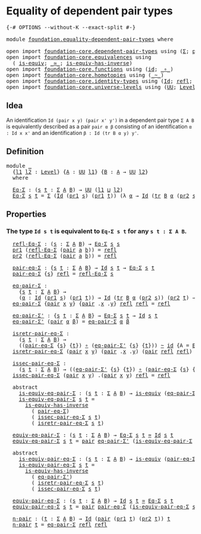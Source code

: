 # Equality of dependent pair types

<pre class="Agda"><a id="45" class="Symbol">{-#</a> <a id="49" class="Keyword">OPTIONS</a> <a id="57" class="Pragma">--without-K</a> <a id="69" class="Pragma">--exact-split</a> <a id="83" class="Symbol">#-}</a>

<a id="88" class="Keyword">module</a> <a id="95" href="foundation.equality-dependent-pair-types.html" class="Module">foundation.equality-dependent-pair-types</a> <a id="136" class="Keyword">where</a>

<a id="143" class="Keyword">open</a> <a id="148" class="Keyword">import</a> <a id="155" href="foundation-core.dependent-pair-types.html" class="Module">foundation-core.dependent-pair-types</a> <a id="192" class="Keyword">using</a> <a id="198" class="Symbol">(</a><a id="199" href="foundation-core.dependent-pair-types.html#502" class="Record">Σ</a><a id="200" class="Symbol">;</a> <a id="202" href="foundation-core.dependent-pair-types.html#575" class="InductiveConstructor">pair</a><a id="206" class="Symbol">;</a> <a id="208" href="foundation-core.dependent-pair-types.html#592" class="Field">pr1</a><a id="211" class="Symbol">;</a> <a id="213" href="foundation-core.dependent-pair-types.html#604" class="Field">pr2</a><a id="216" class="Symbol">)</a>
<a id="218" class="Keyword">open</a> <a id="223" class="Keyword">import</a> <a id="230" href="foundation-core.equivalences.html" class="Module">foundation-core.equivalences</a> <a id="259" class="Keyword">using</a>
  <a id="267" class="Symbol">(</a> <a id="269" href="foundation-core.equivalences.html#1542" class="Function">is-equiv</a><a id="277" class="Symbol">;</a> <a id="279" href="foundation-core.equivalences.html#1607" class="Function Operator">_≃_</a><a id="282" class="Symbol">;</a> <a id="284" href="foundation-core.equivalences.html#2999" class="Function">is-equiv-has-inverse</a><a id="304" class="Symbol">)</a>
<a id="306" class="Keyword">open</a> <a id="311" class="Keyword">import</a> <a id="318" href="foundation-core.functions.html" class="Module">foundation-core.functions</a> <a id="344" class="Keyword">using</a> <a id="350" class="Symbol">(</a><a id="351" href="foundation-core.functions.html#309" class="Function">id</a><a id="353" class="Symbol">;</a> <a id="355" href="foundation-core.functions.html#407" class="Function Operator">_∘_</a><a id="358" class="Symbol">)</a>
<a id="360" class="Keyword">open</a> <a id="365" class="Keyword">import</a> <a id="372" href="foundation-core.homotopies.html" class="Module">foundation-core.homotopies</a> <a id="399" class="Keyword">using</a> <a id="405" class="Symbol">(</a><a id="406" href="foundation-core.homotopies.html#467" class="Function Operator">_~_</a><a id="409" class="Symbol">)</a>
<a id="411" class="Keyword">open</a> <a id="416" class="Keyword">import</a> <a id="423" href="foundation-core.identity-types.html" class="Module">foundation-core.identity-types</a> <a id="454" class="Keyword">using</a> <a id="460" class="Symbol">(</a><a id="461" href="foundation-core.identity-types.html#641" class="Datatype">Id</a><a id="463" class="Symbol">;</a> <a id="465" href="foundation-core.identity-types.html#694" class="InductiveConstructor">refl</a><a id="469" class="Symbol">;</a> <a id="471" href="foundation-core.identity-types.html#4584" class="Function">tr</a><a id="473" class="Symbol">)</a>
<a id="475" class="Keyword">open</a> <a id="480" class="Keyword">import</a> <a id="487" href="foundation-core.universe-levels.html" class="Module">foundation-core.universe-levels</a> <a id="519" class="Keyword">using</a> <a id="525" class="Symbol">(</a><a id="526" href="foundation-core.universe-levels.html#222" class="Primitive">UU</a><a id="528" class="Symbol">;</a> <a id="530" href="Agda.Primitive.html#597" class="Postulate">Level</a><a id="535" class="Symbol">;</a> <a id="537" href="Agda.Primitive.html#810" class="Primitive Operator">_⊔_</a><a id="540" class="Symbol">)</a>
</pre>
## Idea

An identification `Id (pair x y) (pair x' y')` in a dependent pair type `Σ A B` is equivalently described as a pair `pair α β` consisting of an identification `α : Id x x'` and an identification `β : Id (tr B α y) y'`. 

## Definition

<pre class="Agda">
<a id="801" class="Keyword">module</a> <a id="808" href="foundation.equality-dependent-pair-types.html#808" class="Module">_</a>
  <a id="812" class="Symbol">{</a><a id="813" href="foundation.equality-dependent-pair-types.html#813" class="Bound">l1</a> <a id="816" href="foundation.equality-dependent-pair-types.html#816" class="Bound">l2</a> <a id="819" class="Symbol">:</a> <a id="821" href="Agda.Primitive.html#597" class="Postulate">Level</a><a id="826" class="Symbol">}</a> <a id="828" class="Symbol">{</a><a id="829" href="foundation.equality-dependent-pair-types.html#829" class="Bound">A</a> <a id="831" class="Symbol">:</a> <a id="833" href="foundation-core.universe-levels.html#222" class="Primitive">UU</a> <a id="836" href="foundation.equality-dependent-pair-types.html#813" class="Bound">l1</a><a id="838" class="Symbol">}</a> <a id="840" class="Symbol">{</a><a id="841" href="foundation.equality-dependent-pair-types.html#841" class="Bound">B</a> <a id="843" class="Symbol">:</a> <a id="845" href="foundation.equality-dependent-pair-types.html#829" class="Bound">A</a> <a id="847" class="Symbol">→</a> <a id="849" href="foundation-core.universe-levels.html#222" class="Primitive">UU</a> <a id="852" href="foundation.equality-dependent-pair-types.html#816" class="Bound">l2</a><a id="854" class="Symbol">}</a>
  <a id="858" class="Keyword">where</a>

  <a id="867" href="foundation.equality-dependent-pair-types.html#867" class="Function">Eq-Σ</a> <a id="872" class="Symbol">:</a> <a id="874" class="Symbol">(</a><a id="875" href="foundation.equality-dependent-pair-types.html#875" class="Bound">s</a> <a id="877" href="foundation.equality-dependent-pair-types.html#877" class="Bound">t</a> <a id="879" class="Symbol">:</a> <a id="881" href="foundation-core.dependent-pair-types.html#502" class="Record">Σ</a> <a id="883" href="foundation.equality-dependent-pair-types.html#829" class="Bound">A</a> <a id="885" href="foundation.equality-dependent-pair-types.html#841" class="Bound">B</a><a id="886" class="Symbol">)</a> <a id="888" class="Symbol">→</a> <a id="890" href="foundation-core.universe-levels.html#222" class="Primitive">UU</a> <a id="893" class="Symbol">(</a><a id="894" href="foundation.equality-dependent-pair-types.html#813" class="Bound">l1</a> <a id="897" href="Agda.Primitive.html#810" class="Primitive Operator">⊔</a> <a id="899" href="foundation.equality-dependent-pair-types.html#816" class="Bound">l2</a><a id="901" class="Symbol">)</a>
  <a id="905" href="foundation.equality-dependent-pair-types.html#867" class="Function">Eq-Σ</a> <a id="910" href="foundation.equality-dependent-pair-types.html#910" class="Bound">s</a> <a id="912" href="foundation.equality-dependent-pair-types.html#912" class="Bound">t</a> <a id="914" class="Symbol">=</a> <a id="916" href="foundation-core.dependent-pair-types.html#502" class="Record">Σ</a> <a id="918" class="Symbol">(</a><a id="919" href="foundation-core.identity-types.html#641" class="Datatype">Id</a> <a id="922" class="Symbol">(</a><a id="923" href="foundation-core.dependent-pair-types.html#592" class="Field">pr1</a> <a id="927" href="foundation.equality-dependent-pair-types.html#910" class="Bound">s</a><a id="928" class="Symbol">)</a> <a id="930" class="Symbol">(</a><a id="931" href="foundation-core.dependent-pair-types.html#592" class="Field">pr1</a> <a id="935" href="foundation.equality-dependent-pair-types.html#912" class="Bound">t</a><a id="936" class="Symbol">))</a> <a id="939" class="Symbol">(λ</a> <a id="942" href="foundation.equality-dependent-pair-types.html#942" class="Bound">α</a> <a id="944" class="Symbol">→</a> <a id="946" href="foundation-core.identity-types.html#641" class="Datatype">Id</a> <a id="949" class="Symbol">(</a><a id="950" href="foundation-core.identity-types.html#4584" class="Function">tr</a> <a id="953" href="foundation.equality-dependent-pair-types.html#841" class="Bound">B</a> <a id="955" href="foundation.equality-dependent-pair-types.html#942" class="Bound">α</a> <a id="957" class="Symbol">(</a><a id="958" href="foundation-core.dependent-pair-types.html#604" class="Field">pr2</a> <a id="962" href="foundation.equality-dependent-pair-types.html#910" class="Bound">s</a><a id="963" class="Symbol">))</a> <a id="966" class="Symbol">(</a><a id="967" href="foundation-core.dependent-pair-types.html#604" class="Field">pr2</a> <a id="971" href="foundation.equality-dependent-pair-types.html#912" class="Bound">t</a><a id="972" class="Symbol">))</a>
</pre>
## Properties

### The type `Id s t` is equivalent to `Eq-Σ s t` for any `s t : Σ A B`.

<pre class="Agda">  <a id="1079" href="foundation.equality-dependent-pair-types.html#1079" class="Function">refl-Eq-Σ</a> <a id="1089" class="Symbol">:</a> <a id="1091" class="Symbol">(</a><a id="1092" href="foundation.equality-dependent-pair-types.html#1092" class="Bound">s</a> <a id="1094" class="Symbol">:</a> <a id="1096" href="foundation-core.dependent-pair-types.html#502" class="Record">Σ</a> <a id="1098" href="foundation.equality-dependent-pair-types.html#829" class="Bound">A</a> <a id="1100" href="foundation.equality-dependent-pair-types.html#841" class="Bound">B</a><a id="1101" class="Symbol">)</a> <a id="1103" class="Symbol">→</a> <a id="1105" href="foundation.equality-dependent-pair-types.html#867" class="Function">Eq-Σ</a> <a id="1110" href="foundation.equality-dependent-pair-types.html#1092" class="Bound">s</a> <a id="1112" href="foundation.equality-dependent-pair-types.html#1092" class="Bound">s</a>
  <a id="1116" href="foundation-core.dependent-pair-types.html#592" class="Field">pr1</a> <a id="1120" class="Symbol">(</a><a id="1121" href="foundation.equality-dependent-pair-types.html#1079" class="Function">refl-Eq-Σ</a> <a id="1131" class="Symbol">(</a><a id="1132" href="foundation-core.dependent-pair-types.html#575" class="InductiveConstructor">pair</a> <a id="1137" href="foundation.equality-dependent-pair-types.html#1137" class="Bound">a</a> <a id="1139" href="foundation.equality-dependent-pair-types.html#1139" class="Bound">b</a><a id="1140" class="Symbol">))</a> <a id="1143" class="Symbol">=</a> <a id="1145" href="foundation-core.identity-types.html#694" class="InductiveConstructor">refl</a>
  <a id="1152" href="foundation-core.dependent-pair-types.html#604" class="Field">pr2</a> <a id="1156" class="Symbol">(</a><a id="1157" href="foundation.equality-dependent-pair-types.html#1079" class="Function">refl-Eq-Σ</a> <a id="1167" class="Symbol">(</a><a id="1168" href="foundation-core.dependent-pair-types.html#575" class="InductiveConstructor">pair</a> <a id="1173" href="foundation.equality-dependent-pair-types.html#1173" class="Bound">a</a> <a id="1175" href="foundation.equality-dependent-pair-types.html#1175" class="Bound">b</a><a id="1176" class="Symbol">))</a> <a id="1179" class="Symbol">=</a> <a id="1181" href="foundation-core.identity-types.html#694" class="InductiveConstructor">refl</a>

  <a id="1189" href="foundation.equality-dependent-pair-types.html#1189" class="Function">pair-eq-Σ</a> <a id="1199" class="Symbol">:</a> <a id="1201" class="Symbol">{</a><a id="1202" href="foundation.equality-dependent-pair-types.html#1202" class="Bound">s</a> <a id="1204" href="foundation.equality-dependent-pair-types.html#1204" class="Bound">t</a> <a id="1206" class="Symbol">:</a> <a id="1208" href="foundation-core.dependent-pair-types.html#502" class="Record">Σ</a> <a id="1210" href="foundation.equality-dependent-pair-types.html#829" class="Bound">A</a> <a id="1212" href="foundation.equality-dependent-pair-types.html#841" class="Bound">B</a><a id="1213" class="Symbol">}</a> <a id="1215" class="Symbol">→</a> <a id="1217" href="foundation-core.identity-types.html#641" class="Datatype">Id</a> <a id="1220" href="foundation.equality-dependent-pair-types.html#1202" class="Bound">s</a> <a id="1222" href="foundation.equality-dependent-pair-types.html#1204" class="Bound">t</a> <a id="1224" class="Symbol">→</a> <a id="1226" href="foundation.equality-dependent-pair-types.html#867" class="Function">Eq-Σ</a> <a id="1231" href="foundation.equality-dependent-pair-types.html#1202" class="Bound">s</a> <a id="1233" href="foundation.equality-dependent-pair-types.html#1204" class="Bound">t</a>
  <a id="1237" href="foundation.equality-dependent-pair-types.html#1189" class="Function">pair-eq-Σ</a> <a id="1247" class="Symbol">{</a><a id="1248" href="foundation.equality-dependent-pair-types.html#1248" class="Bound">s</a><a id="1249" class="Symbol">}</a> <a id="1251" href="foundation-core.identity-types.html#694" class="InductiveConstructor">refl</a> <a id="1256" class="Symbol">=</a> <a id="1258" href="foundation.equality-dependent-pair-types.html#1079" class="Function">refl-Eq-Σ</a> <a id="1268" href="foundation.equality-dependent-pair-types.html#1248" class="Bound">s</a>

  <a id="1273" href="foundation.equality-dependent-pair-types.html#1273" class="Function">eq-pair-Σ</a> <a id="1283" class="Symbol">:</a>
    <a id="1289" class="Symbol">{</a><a id="1290" href="foundation.equality-dependent-pair-types.html#1290" class="Bound">s</a> <a id="1292" href="foundation.equality-dependent-pair-types.html#1292" class="Bound">t</a> <a id="1294" class="Symbol">:</a> <a id="1296" href="foundation-core.dependent-pair-types.html#502" class="Record">Σ</a> <a id="1298" href="foundation.equality-dependent-pair-types.html#829" class="Bound">A</a> <a id="1300" href="foundation.equality-dependent-pair-types.html#841" class="Bound">B</a><a id="1301" class="Symbol">}</a> <a id="1303" class="Symbol">→</a>
    <a id="1309" class="Symbol">(</a><a id="1310" href="foundation.equality-dependent-pair-types.html#1310" class="Bound">α</a> <a id="1312" class="Symbol">:</a> <a id="1314" href="foundation-core.identity-types.html#641" class="Datatype">Id</a> <a id="1317" class="Symbol">(</a><a id="1318" href="foundation-core.dependent-pair-types.html#592" class="Field">pr1</a> <a id="1322" href="foundation.equality-dependent-pair-types.html#1290" class="Bound">s</a><a id="1323" class="Symbol">)</a> <a id="1325" class="Symbol">(</a><a id="1326" href="foundation-core.dependent-pair-types.html#592" class="Field">pr1</a> <a id="1330" href="foundation.equality-dependent-pair-types.html#1292" class="Bound">t</a><a id="1331" class="Symbol">))</a> <a id="1334" class="Symbol">→</a> <a id="1336" href="foundation-core.identity-types.html#641" class="Datatype">Id</a> <a id="1339" class="Symbol">(</a><a id="1340" href="foundation-core.identity-types.html#4584" class="Function">tr</a> <a id="1343" href="foundation.equality-dependent-pair-types.html#841" class="Bound">B</a> <a id="1345" href="foundation.equality-dependent-pair-types.html#1310" class="Bound">α</a> <a id="1347" class="Symbol">(</a><a id="1348" href="foundation-core.dependent-pair-types.html#604" class="Field">pr2</a> <a id="1352" href="foundation.equality-dependent-pair-types.html#1290" class="Bound">s</a><a id="1353" class="Symbol">))</a> <a id="1356" class="Symbol">(</a><a id="1357" href="foundation-core.dependent-pair-types.html#604" class="Field">pr2</a> <a id="1361" href="foundation.equality-dependent-pair-types.html#1292" class="Bound">t</a><a id="1362" class="Symbol">)</a> <a id="1364" class="Symbol">→</a> <a id="1366" href="foundation-core.identity-types.html#641" class="Datatype">Id</a> <a id="1369" href="foundation.equality-dependent-pair-types.html#1290" class="Bound">s</a> <a id="1371" href="foundation.equality-dependent-pair-types.html#1292" class="Bound">t</a>
  <a id="1375" href="foundation.equality-dependent-pair-types.html#1273" class="Function">eq-pair-Σ</a> <a id="1385" class="Symbol">{</a><a id="1386" href="foundation-core.dependent-pair-types.html#575" class="InductiveConstructor">pair</a> <a id="1391" href="foundation.equality-dependent-pair-types.html#1391" class="Bound">x</a> <a id="1393" href="foundation.equality-dependent-pair-types.html#1393" class="Bound">y</a><a id="1394" class="Symbol">}</a> <a id="1396" class="Symbol">{</a><a id="1397" href="foundation-core.dependent-pair-types.html#575" class="InductiveConstructor">pair</a> <a id="1402" class="DottedPattern Symbol">.</a><a id="1403" href="foundation.equality-dependent-pair-types.html#1391" class="DottedPattern Bound">x</a> <a id="1405" class="DottedPattern Symbol">.</a><a id="1406" href="foundation.equality-dependent-pair-types.html#1393" class="DottedPattern Bound">y</a><a id="1407" class="Symbol">}</a> <a id="1409" href="foundation-core.identity-types.html#694" class="InductiveConstructor">refl</a> <a id="1414" href="foundation-core.identity-types.html#694" class="InductiveConstructor">refl</a> <a id="1419" class="Symbol">=</a> <a id="1421" href="foundation-core.identity-types.html#694" class="InductiveConstructor">refl</a>

  <a id="1429" href="foundation.equality-dependent-pair-types.html#1429" class="Function">eq-pair-Σ&#39;</a> <a id="1440" class="Symbol">:</a> <a id="1442" class="Symbol">{</a><a id="1443" href="foundation.equality-dependent-pair-types.html#1443" class="Bound">s</a> <a id="1445" href="foundation.equality-dependent-pair-types.html#1445" class="Bound">t</a> <a id="1447" class="Symbol">:</a> <a id="1449" href="foundation-core.dependent-pair-types.html#502" class="Record">Σ</a> <a id="1451" href="foundation.equality-dependent-pair-types.html#829" class="Bound">A</a> <a id="1453" href="foundation.equality-dependent-pair-types.html#841" class="Bound">B</a><a id="1454" class="Symbol">}</a> <a id="1456" class="Symbol">→</a> <a id="1458" href="foundation.equality-dependent-pair-types.html#867" class="Function">Eq-Σ</a> <a id="1463" href="foundation.equality-dependent-pair-types.html#1443" class="Bound">s</a> <a id="1465" href="foundation.equality-dependent-pair-types.html#1445" class="Bound">t</a> <a id="1467" class="Symbol">→</a> <a id="1469" href="foundation-core.identity-types.html#641" class="Datatype">Id</a> <a id="1472" href="foundation.equality-dependent-pair-types.html#1443" class="Bound">s</a> <a id="1474" href="foundation.equality-dependent-pair-types.html#1445" class="Bound">t</a>
  <a id="1478" href="foundation.equality-dependent-pair-types.html#1429" class="Function">eq-pair-Σ&#39;</a> <a id="1489" class="Symbol">(</a><a id="1490" href="foundation-core.dependent-pair-types.html#575" class="InductiveConstructor">pair</a> <a id="1495" href="foundation.equality-dependent-pair-types.html#1495" class="Bound">α</a> <a id="1497" href="foundation.equality-dependent-pair-types.html#1497" class="Bound">β</a><a id="1498" class="Symbol">)</a> <a id="1500" class="Symbol">=</a> <a id="1502" href="foundation.equality-dependent-pair-types.html#1273" class="Function">eq-pair-Σ</a> <a id="1512" href="foundation.equality-dependent-pair-types.html#1495" class="Bound">α</a> <a id="1514" href="foundation.equality-dependent-pair-types.html#1497" class="Bound">β</a>

  <a id="1519" href="foundation.equality-dependent-pair-types.html#1519" class="Function">isretr-pair-eq-Σ</a> <a id="1536" class="Symbol">:</a>
    <a id="1542" class="Symbol">(</a><a id="1543" href="foundation.equality-dependent-pair-types.html#1543" class="Bound">s</a> <a id="1545" href="foundation.equality-dependent-pair-types.html#1545" class="Bound">t</a> <a id="1547" class="Symbol">:</a> <a id="1549" href="foundation-core.dependent-pair-types.html#502" class="Record">Σ</a> <a id="1551" href="foundation.equality-dependent-pair-types.html#829" class="Bound">A</a> <a id="1553" href="foundation.equality-dependent-pair-types.html#841" class="Bound">B</a><a id="1554" class="Symbol">)</a> <a id="1556" class="Symbol">→</a>
    <a id="1562" class="Symbol">((</a><a id="1564" href="foundation.equality-dependent-pair-types.html#1189" class="Function">pair-eq-Σ</a> <a id="1574" class="Symbol">{</a><a id="1575" href="foundation.equality-dependent-pair-types.html#1543" class="Bound">s</a><a id="1576" class="Symbol">}</a> <a id="1578" class="Symbol">{</a><a id="1579" href="foundation.equality-dependent-pair-types.html#1545" class="Bound">t</a><a id="1580" class="Symbol">})</a> <a id="1583" href="foundation-core.functions.html#407" class="Function Operator">∘</a> <a id="1585" class="Symbol">(</a><a id="1586" href="foundation.equality-dependent-pair-types.html#1429" class="Function">eq-pair-Σ&#39;</a> <a id="1597" class="Symbol">{</a><a id="1598" href="foundation.equality-dependent-pair-types.html#1543" class="Bound">s</a><a id="1599" class="Symbol">}</a> <a id="1601" class="Symbol">{</a><a id="1602" href="foundation.equality-dependent-pair-types.html#1545" class="Bound">t</a><a id="1603" class="Symbol">}))</a> <a id="1607" href="foundation-core.homotopies.html#467" class="Function Operator">~</a> <a id="1609" href="foundation-core.functions.html#309" class="Function">id</a> <a id="1612" class="Symbol">{</a><a id="1613" class="Argument">A</a> <a id="1615" class="Symbol">=</a> <a id="1617" href="foundation.equality-dependent-pair-types.html#867" class="Function">Eq-Σ</a> <a id="1622" href="foundation.equality-dependent-pair-types.html#1543" class="Bound">s</a> <a id="1624" href="foundation.equality-dependent-pair-types.html#1545" class="Bound">t</a><a id="1625" class="Symbol">}</a>
  <a id="1629" href="foundation.equality-dependent-pair-types.html#1519" class="Function">isretr-pair-eq-Σ</a> <a id="1646" class="Symbol">(</a><a id="1647" href="foundation-core.dependent-pair-types.html#575" class="InductiveConstructor">pair</a> <a id="1652" href="foundation.equality-dependent-pair-types.html#1652" class="Bound">x</a> <a id="1654" href="foundation.equality-dependent-pair-types.html#1654" class="Bound">y</a><a id="1655" class="Symbol">)</a> <a id="1657" class="Symbol">(</a><a id="1658" href="foundation-core.dependent-pair-types.html#575" class="InductiveConstructor">pair</a> <a id="1663" class="DottedPattern Symbol">.</a><a id="1664" href="foundation.equality-dependent-pair-types.html#1652" class="DottedPattern Bound">x</a> <a id="1666" class="DottedPattern Symbol">.</a><a id="1667" href="foundation.equality-dependent-pair-types.html#1654" class="DottedPattern Bound">y</a><a id="1668" class="Symbol">)</a> <a id="1670" class="Symbol">(</a><a id="1671" href="foundation-core.dependent-pair-types.html#575" class="InductiveConstructor">pair</a> <a id="1676" href="foundation-core.identity-types.html#694" class="InductiveConstructor">refl</a> <a id="1681" href="foundation-core.identity-types.html#694" class="InductiveConstructor">refl</a><a id="1685" class="Symbol">)</a> <a id="1687" class="Symbol">=</a> <a id="1689" href="foundation-core.identity-types.html#694" class="InductiveConstructor">refl</a>

  <a id="1697" href="foundation.equality-dependent-pair-types.html#1697" class="Function">issec-pair-eq-Σ</a> <a id="1713" class="Symbol">:</a>
    <a id="1719" class="Symbol">(</a><a id="1720" href="foundation.equality-dependent-pair-types.html#1720" class="Bound">s</a> <a id="1722" href="foundation.equality-dependent-pair-types.html#1722" class="Bound">t</a> <a id="1724" class="Symbol">:</a> <a id="1726" href="foundation-core.dependent-pair-types.html#502" class="Record">Σ</a> <a id="1728" href="foundation.equality-dependent-pair-types.html#829" class="Bound">A</a> <a id="1730" href="foundation.equality-dependent-pair-types.html#841" class="Bound">B</a><a id="1731" class="Symbol">)</a> <a id="1733" class="Symbol">→</a> <a id="1735" class="Symbol">((</a><a id="1737" href="foundation.equality-dependent-pair-types.html#1429" class="Function">eq-pair-Σ&#39;</a> <a id="1748" class="Symbol">{</a><a id="1749" href="foundation.equality-dependent-pair-types.html#1720" class="Bound">s</a><a id="1750" class="Symbol">}</a> <a id="1752" class="Symbol">{</a><a id="1753" href="foundation.equality-dependent-pair-types.html#1722" class="Bound">t</a><a id="1754" class="Symbol">})</a> <a id="1757" href="foundation-core.functions.html#407" class="Function Operator">∘</a> <a id="1759" class="Symbol">(</a><a id="1760" href="foundation.equality-dependent-pair-types.html#1189" class="Function">pair-eq-Σ</a> <a id="1770" class="Symbol">{</a><a id="1771" href="foundation.equality-dependent-pair-types.html#1720" class="Bound">s</a><a id="1772" class="Symbol">}</a> <a id="1774" class="Symbol">{</a><a id="1775" href="foundation.equality-dependent-pair-types.html#1722" class="Bound">t</a><a id="1776" class="Symbol">}))</a> <a id="1780" href="foundation-core.homotopies.html#467" class="Function Operator">~</a> <a id="1782" href="foundation-core.functions.html#309" class="Function">id</a>
  <a id="1787" href="foundation.equality-dependent-pair-types.html#1697" class="Function">issec-pair-eq-Σ</a> <a id="1803" class="Symbol">(</a><a id="1804" href="foundation-core.dependent-pair-types.html#575" class="InductiveConstructor">pair</a> <a id="1809" href="foundation.equality-dependent-pair-types.html#1809" class="Bound">x</a> <a id="1811" href="foundation.equality-dependent-pair-types.html#1811" class="Bound">y</a><a id="1812" class="Symbol">)</a> <a id="1814" class="DottedPattern Symbol">.(</a><a id="1816" href="foundation-core.dependent-pair-types.html#575" class="DottedPattern InductiveConstructor">pair</a> <a id="1821" href="foundation.equality-dependent-pair-types.html#1809" class="DottedPattern Bound">x</a> <a id="1823" href="foundation.equality-dependent-pair-types.html#1811" class="DottedPattern Bound">y</a><a id="1824" class="DottedPattern Symbol">)</a> <a id="1826" href="foundation-core.identity-types.html#694" class="InductiveConstructor">refl</a> <a id="1831" class="Symbol">=</a> <a id="1833" href="foundation-core.identity-types.html#694" class="InductiveConstructor">refl</a>

  <a id="1841" class="Keyword">abstract</a>
    <a id="1854" href="foundation.equality-dependent-pair-types.html#1854" class="Function">is-equiv-eq-pair-Σ</a> <a id="1873" class="Symbol">:</a> <a id="1875" class="Symbol">(</a><a id="1876" href="foundation.equality-dependent-pair-types.html#1876" class="Bound">s</a> <a id="1878" href="foundation.equality-dependent-pair-types.html#1878" class="Bound">t</a> <a id="1880" class="Symbol">:</a> <a id="1882" href="foundation-core.dependent-pair-types.html#502" class="Record">Σ</a> <a id="1884" href="foundation.equality-dependent-pair-types.html#829" class="Bound">A</a> <a id="1886" href="foundation.equality-dependent-pair-types.html#841" class="Bound">B</a><a id="1887" class="Symbol">)</a> <a id="1889" class="Symbol">→</a> <a id="1891" href="foundation-core.equivalences.html#1542" class="Function">is-equiv</a> <a id="1900" class="Symbol">(</a><a id="1901" href="foundation.equality-dependent-pair-types.html#1429" class="Function">eq-pair-Σ&#39;</a> <a id="1912" class="Symbol">{</a><a id="1913" href="foundation.equality-dependent-pair-types.html#1876" class="Bound">s</a><a id="1914" class="Symbol">}</a> <a id="1916" class="Symbol">{</a><a id="1917" href="foundation.equality-dependent-pair-types.html#1878" class="Bound">t</a><a id="1918" class="Symbol">})</a>
    <a id="1925" href="foundation.equality-dependent-pair-types.html#1854" class="Function">is-equiv-eq-pair-Σ</a> <a id="1944" href="foundation.equality-dependent-pair-types.html#1944" class="Bound">s</a> <a id="1946" href="foundation.equality-dependent-pair-types.html#1946" class="Bound">t</a> <a id="1948" class="Symbol">=</a>
      <a id="1956" href="foundation-core.equivalences.html#2999" class="Function">is-equiv-has-inverse</a>
        <a id="1985" class="Symbol">(</a> <a id="1987" href="foundation.equality-dependent-pair-types.html#1189" class="Function">pair-eq-Σ</a><a id="1996" class="Symbol">)</a>
        <a id="2006" class="Symbol">(</a> <a id="2008" href="foundation.equality-dependent-pair-types.html#1697" class="Function">issec-pair-eq-Σ</a> <a id="2024" href="foundation.equality-dependent-pair-types.html#1944" class="Bound">s</a> <a id="2026" href="foundation.equality-dependent-pair-types.html#1946" class="Bound">t</a><a id="2027" class="Symbol">)</a>
        <a id="2037" class="Symbol">(</a> <a id="2039" href="foundation.equality-dependent-pair-types.html#1519" class="Function">isretr-pair-eq-Σ</a> <a id="2056" href="foundation.equality-dependent-pair-types.html#1944" class="Bound">s</a> <a id="2058" href="foundation.equality-dependent-pair-types.html#1946" class="Bound">t</a><a id="2059" class="Symbol">)</a>

  <a id="2064" href="foundation.equality-dependent-pair-types.html#2064" class="Function">equiv-eq-pair-Σ</a> <a id="2080" class="Symbol">:</a> <a id="2082" class="Symbol">(</a><a id="2083" href="foundation.equality-dependent-pair-types.html#2083" class="Bound">s</a> <a id="2085" href="foundation.equality-dependent-pair-types.html#2085" class="Bound">t</a> <a id="2087" class="Symbol">:</a> <a id="2089" href="foundation-core.dependent-pair-types.html#502" class="Record">Σ</a> <a id="2091" href="foundation.equality-dependent-pair-types.html#829" class="Bound">A</a> <a id="2093" href="foundation.equality-dependent-pair-types.html#841" class="Bound">B</a><a id="2094" class="Symbol">)</a> <a id="2096" class="Symbol">→</a> <a id="2098" href="foundation.equality-dependent-pair-types.html#867" class="Function">Eq-Σ</a> <a id="2103" href="foundation.equality-dependent-pair-types.html#2083" class="Bound">s</a> <a id="2105" href="foundation.equality-dependent-pair-types.html#2085" class="Bound">t</a> <a id="2107" href="foundation-core.equivalences.html#1607" class="Function Operator">≃</a> <a id="2109" href="foundation-core.identity-types.html#641" class="Datatype">Id</a> <a id="2112" href="foundation.equality-dependent-pair-types.html#2083" class="Bound">s</a> <a id="2114" href="foundation.equality-dependent-pair-types.html#2085" class="Bound">t</a>
  <a id="2118" href="foundation.equality-dependent-pair-types.html#2064" class="Function">equiv-eq-pair-Σ</a> <a id="2134" href="foundation.equality-dependent-pair-types.html#2134" class="Bound">s</a> <a id="2136" href="foundation.equality-dependent-pair-types.html#2136" class="Bound">t</a> <a id="2138" class="Symbol">=</a> <a id="2140" href="foundation-core.dependent-pair-types.html#575" class="InductiveConstructor">pair</a> <a id="2145" href="foundation.equality-dependent-pair-types.html#1429" class="Function">eq-pair-Σ&#39;</a> <a id="2156" class="Symbol">(</a><a id="2157" href="foundation.equality-dependent-pair-types.html#1854" class="Function">is-equiv-eq-pair-Σ</a> <a id="2176" href="foundation.equality-dependent-pair-types.html#2134" class="Bound">s</a> <a id="2178" href="foundation.equality-dependent-pair-types.html#2136" class="Bound">t</a><a id="2179" class="Symbol">)</a>

  <a id="2184" class="Keyword">abstract</a>
    <a id="2197" href="foundation.equality-dependent-pair-types.html#2197" class="Function">is-equiv-pair-eq-Σ</a> <a id="2216" class="Symbol">:</a> <a id="2218" class="Symbol">(</a><a id="2219" href="foundation.equality-dependent-pair-types.html#2219" class="Bound">s</a> <a id="2221" href="foundation.equality-dependent-pair-types.html#2221" class="Bound">t</a> <a id="2223" class="Symbol">:</a> <a id="2225" href="foundation-core.dependent-pair-types.html#502" class="Record">Σ</a> <a id="2227" href="foundation.equality-dependent-pair-types.html#829" class="Bound">A</a> <a id="2229" href="foundation.equality-dependent-pair-types.html#841" class="Bound">B</a><a id="2230" class="Symbol">)</a> <a id="2232" class="Symbol">→</a> <a id="2234" href="foundation-core.equivalences.html#1542" class="Function">is-equiv</a> <a id="2243" class="Symbol">(</a><a id="2244" href="foundation.equality-dependent-pair-types.html#1189" class="Function">pair-eq-Σ</a> <a id="2254" class="Symbol">{</a><a id="2255" href="foundation.equality-dependent-pair-types.html#2219" class="Bound">s</a><a id="2256" class="Symbol">}</a> <a id="2258" class="Symbol">{</a><a id="2259" href="foundation.equality-dependent-pair-types.html#2221" class="Bound">t</a><a id="2260" class="Symbol">})</a>
    <a id="2267" href="foundation.equality-dependent-pair-types.html#2197" class="Function">is-equiv-pair-eq-Σ</a> <a id="2286" href="foundation.equality-dependent-pair-types.html#2286" class="Bound">s</a> <a id="2288" href="foundation.equality-dependent-pair-types.html#2288" class="Bound">t</a> <a id="2290" class="Symbol">=</a>
      <a id="2298" href="foundation-core.equivalences.html#2999" class="Function">is-equiv-has-inverse</a>
        <a id="2327" class="Symbol">(</a> <a id="2329" href="foundation.equality-dependent-pair-types.html#1429" class="Function">eq-pair-Σ&#39;</a><a id="2339" class="Symbol">)</a>
        <a id="2349" class="Symbol">(</a> <a id="2351" href="foundation.equality-dependent-pair-types.html#1519" class="Function">isretr-pair-eq-Σ</a> <a id="2368" href="foundation.equality-dependent-pair-types.html#2286" class="Bound">s</a> <a id="2370" href="foundation.equality-dependent-pair-types.html#2288" class="Bound">t</a><a id="2371" class="Symbol">)</a>
        <a id="2381" class="Symbol">(</a> <a id="2383" href="foundation.equality-dependent-pair-types.html#1697" class="Function">issec-pair-eq-Σ</a> <a id="2399" href="foundation.equality-dependent-pair-types.html#2286" class="Bound">s</a> <a id="2401" href="foundation.equality-dependent-pair-types.html#2288" class="Bound">t</a><a id="2402" class="Symbol">)</a>

  <a id="2407" href="foundation.equality-dependent-pair-types.html#2407" class="Function">equiv-pair-eq-Σ</a> <a id="2423" class="Symbol">:</a> <a id="2425" class="Symbol">(</a><a id="2426" href="foundation.equality-dependent-pair-types.html#2426" class="Bound">s</a> <a id="2428" href="foundation.equality-dependent-pair-types.html#2428" class="Bound">t</a> <a id="2430" class="Symbol">:</a> <a id="2432" href="foundation-core.dependent-pair-types.html#502" class="Record">Σ</a> <a id="2434" href="foundation.equality-dependent-pair-types.html#829" class="Bound">A</a> <a id="2436" href="foundation.equality-dependent-pair-types.html#841" class="Bound">B</a><a id="2437" class="Symbol">)</a> <a id="2439" class="Symbol">→</a> <a id="2441" href="foundation-core.identity-types.html#641" class="Datatype">Id</a> <a id="2444" href="foundation.equality-dependent-pair-types.html#2426" class="Bound">s</a> <a id="2446" href="foundation.equality-dependent-pair-types.html#2428" class="Bound">t</a> <a id="2448" href="foundation-core.equivalences.html#1607" class="Function Operator">≃</a> <a id="2450" href="foundation.equality-dependent-pair-types.html#867" class="Function">Eq-Σ</a> <a id="2455" href="foundation.equality-dependent-pair-types.html#2426" class="Bound">s</a> <a id="2457" href="foundation.equality-dependent-pair-types.html#2428" class="Bound">t</a>
  <a id="2461" href="foundation.equality-dependent-pair-types.html#2407" class="Function">equiv-pair-eq-Σ</a> <a id="2477" href="foundation.equality-dependent-pair-types.html#2477" class="Bound">s</a> <a id="2479" href="foundation.equality-dependent-pair-types.html#2479" class="Bound">t</a> <a id="2481" class="Symbol">=</a> <a id="2483" href="foundation-core.dependent-pair-types.html#575" class="InductiveConstructor">pair</a> <a id="2488" href="foundation.equality-dependent-pair-types.html#1189" class="Function">pair-eq-Σ</a> <a id="2498" class="Symbol">(</a><a id="2499" href="foundation.equality-dependent-pair-types.html#2197" class="Function">is-equiv-pair-eq-Σ</a> <a id="2518" href="foundation.equality-dependent-pair-types.html#2477" class="Bound">s</a> <a id="2520" href="foundation.equality-dependent-pair-types.html#2479" class="Bound">t</a><a id="2521" class="Symbol">)</a>

  <a id="2526" href="foundation.equality-dependent-pair-types.html#2526" class="Function">η-pair</a> <a id="2533" class="Symbol">:</a> <a id="2535" class="Symbol">(</a><a id="2536" href="foundation.equality-dependent-pair-types.html#2536" class="Bound">t</a> <a id="2538" class="Symbol">:</a> <a id="2540" href="foundation-core.dependent-pair-types.html#502" class="Record">Σ</a> <a id="2542" href="foundation.equality-dependent-pair-types.html#829" class="Bound">A</a> <a id="2544" href="foundation.equality-dependent-pair-types.html#841" class="Bound">B</a><a id="2545" class="Symbol">)</a> <a id="2547" class="Symbol">→</a> <a id="2549" href="foundation-core.identity-types.html#641" class="Datatype">Id</a> <a id="2552" class="Symbol">(</a><a id="2553" href="foundation-core.dependent-pair-types.html#575" class="InductiveConstructor">pair</a> <a id="2558" class="Symbol">(</a><a id="2559" href="foundation-core.dependent-pair-types.html#592" class="Field">pr1</a> <a id="2563" href="foundation.equality-dependent-pair-types.html#2536" class="Bound">t</a><a id="2564" class="Symbol">)</a> <a id="2566" class="Symbol">(</a><a id="2567" href="foundation-core.dependent-pair-types.html#604" class="Field">pr2</a> <a id="2571" href="foundation.equality-dependent-pair-types.html#2536" class="Bound">t</a><a id="2572" class="Symbol">))</a> <a id="2575" href="foundation.equality-dependent-pair-types.html#2536" class="Bound">t</a>
  <a id="2579" href="foundation.equality-dependent-pair-types.html#2526" class="Function">η-pair</a> <a id="2586" href="foundation.equality-dependent-pair-types.html#2586" class="Bound">t</a> <a id="2588" class="Symbol">=</a> <a id="2590" href="foundation.equality-dependent-pair-types.html#1273" class="Function">eq-pair-Σ</a> <a id="2600" href="foundation-core.identity-types.html#694" class="InductiveConstructor">refl</a> <a id="2605" href="foundation-core.identity-types.html#694" class="InductiveConstructor">refl</a>
</pre>